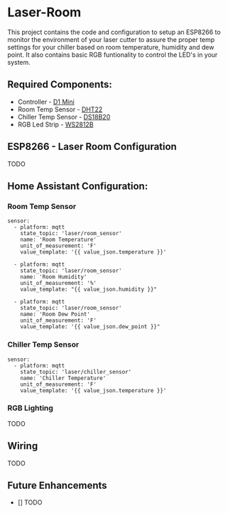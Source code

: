 # Laser-Room
This project contains the code and configuration to setup an ESP8266 to monitor the environment of your laser cutter to assure the proper temp settings for your chiller based on room temperature, humidity and dew point. It also contains basic RGB funtionality to control the LED's in your system.

## Required Components:
* Controller - [D1 Mini](https://www.amazon.com/gp/product/B07KW54YSK/ref=ppx_yo_dt_b_search_asin_title?ie=UTF8&psc=1)
* Room Temp Sensor - [DHT22](https://www.amazon.com/gp/product/B07WP4VZTH/ref=ppx_yo_dt_b_search_asin_title?ie=UTF8&psc=1)
* Chiller Temp Sensor - [DS18B20](https://www.amazon.com/gp/product/B087JQ6MCP/ref=ppx_yo_dt_b_search_asin_title?ie=UTF8&psc=1)
* RGB Led Strip - [WS2812B](https://www.amazon.com/gp/product/B01CDTEID0/ref=ppx_yo_dt_b_search_asin_title?ie=UTF8&psc=1)

## ESP8266 - Laser Room Configuration
TODO


## Home Assistant Configuration:

### Room Temp Sensor
```
sensor:
  - platform: mqtt
    state_topic: 'laser/room_sensor'
    name: 'Room Temperature'
    unit_of_measurement: 'F'
    value_template: '{{ value_json.temperature }}'

  - platform: mqtt
    state_topic: 'laser/room_sensor'
    name: 'Room Humidity'
    unit_of_measurement: '%'
    value_template: "{{ value_json.humidity }}"

  - platform: mqtt
    state_topic: 'laser/room_sensor'
    name: 'Room Dew Point'
    unit_of_measurement: 'F'
    value_template: '{{ value_json.dew_point }}"
```
### Chiller Temp Sensor
```
sensor:
  - platform: mqtt
    state_topic: 'laser/chiller_sensor'
    name: 'Chiller Temperature'
    unit_of_measurement: 'F'
    value_template: '{{ value_json.temperature }}'
```
### RGB Lighting
TODO

## Wiring
TODO


## Future Enhancements
- [] TODO